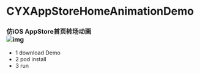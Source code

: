 # CYXAppStoreHomeAnimationDemo
### 仿iOS AppStore首页转场动画<br>![img](https://github.com/SionChen/CYXAppStoreHomeAnimationDemo/blob/master/appStoreAnimation.gif)
- 1 download Demo
- 2 pod install
- 3 run 
 
